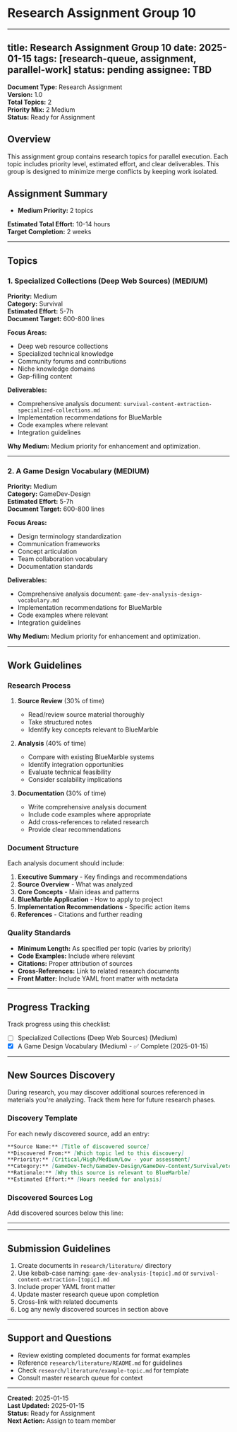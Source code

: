# Research Assignment Group 10

---
title: Research Assignment Group 10
date: 2025-01-15
tags: [research-queue, assignment, parallel-work]
status: pending
assignee: TBD
---

**Document Type:** Research Assignment  
**Version:** 1.0  
**Total Topics:** 2  
**Priority Mix:** 2 Medium  
**Status:** Ready for Assignment

## Overview

This assignment group contains research topics for parallel execution. Each topic includes priority level, estimated effort, and clear deliverables. This group is designed to minimize merge conflicts by keeping work isolated.

## Assignment Summary

- **Medium Priority:** 2 topics

**Estimated Total Effort:** 10-14 hours  
**Target Completion:** 2 weeks

---

## Topics

### 1. Specialized Collections (Deep Web Sources) (MEDIUM)

**Priority:** Medium  
**Category:** Survival  
**Estimated Effort:** 5-7h  
**Document Target:** 600-800 lines

**Focus Areas:**
- Deep web resource collections
- Specialized technical knowledge
- Community forums and contributions
- Niche knowledge domains
- Gap-filling content

**Deliverables:**
- Comprehensive analysis document: `survival-content-extraction-specialized-collections.md`
- Implementation recommendations for BlueMarble
- Code examples where relevant
- Integration guidelines

**Why Medium:**
Medium priority for enhancement and optimization.

---

### 2. A Game Design Vocabulary (MEDIUM)

**Priority:** Medium  
**Category:** GameDev-Design  
**Estimated Effort:** 5-7h  
**Document Target:** 600-800 lines

**Focus Areas:**
- Design terminology standardization
- Communication frameworks
- Concept articulation
- Team collaboration vocabulary
- Documentation standards

**Deliverables:**
- Comprehensive analysis document: `game-dev-analysis-design-vocabulary.md`
- Implementation recommendations for BlueMarble
- Code examples where relevant
- Integration guidelines

**Why Medium:**
Medium priority for enhancement and optimization.

---

## Work Guidelines

### Research Process

1. **Source Review** (30% of time)
   - Read/review source material thoroughly
   - Take structured notes
   - Identify key concepts relevant to BlueMarble

2. **Analysis** (40% of time)
   - Compare with existing BlueMarble systems
   - Identify integration opportunities
   - Evaluate technical feasibility
   - Consider scalability implications

3. **Documentation** (30% of time)
   - Write comprehensive analysis document
   - Include code examples where appropriate
   - Add cross-references to related research
   - Provide clear recommendations

### Document Structure

Each analysis document should include:

1. **Executive Summary** - Key findings and recommendations
2. **Source Overview** - What was analyzed
3. **Core Concepts** - Main ideas and patterns
4. **BlueMarble Application** - How to apply to project
5. **Implementation Recommendations** - Specific action items
6. **References** - Citations and further reading

### Quality Standards

- **Minimum Length:** As specified per topic (varies by priority)
- **Code Examples:** Include where relevant
- **Citations:** Proper attribution of sources
- **Cross-References:** Link to related research documents
- **Front Matter:** Include YAML front matter with metadata

---

## Progress Tracking

Track progress using this checklist:

- [ ] Specialized Collections (Deep Web Sources) (Medium)
- [x] A Game Design Vocabulary (Medium) - ✅ Complete (2025-01-15)

---

## New Sources Discovery

During research, you may discover additional sources referenced in materials you're analyzing. Track them here for future research phases.

### Discovery Template

For each newly discovered source, add an entry:

```markdown
**Source Name:** [Title of discovered source]
**Discovered From:** [Which topic led to this discovery]
**Priority:** [Critical/High/Medium/Low - your assessment]
**Category:** [GameDev-Tech/GameDev-Design/GameDev-Content/Survival/etc.]
**Rationale:** [Why this source is relevant to BlueMarble]
**Estimated Effort:** [Hours needed for analysis]
```

### Discovered Sources Log

Add discovered sources below this line:

---

<!-- Discovery entries go here -->

---

## Submission Guidelines

1. Create documents in `research/literature/` directory
2. Use kebab-case naming: `game-dev-analysis-[topic].md` or `survival-content-extraction-[topic].md`
3. Include proper YAML front matter
4. Update master research queue upon completion
5. Cross-link with related documents
6. Log any newly discovered sources in section above

---

## Support and Questions

- Review existing completed documents for format examples
- Reference `research/literature/README.md` for guidelines
- Check `research/literature/example-topic.md` for template
- Consult master research queue for context

---

**Created:** 2025-01-15  
**Last Updated:** 2025-01-15  
**Status:** Ready for Assignment  
**Next Action:** Assign to team member
